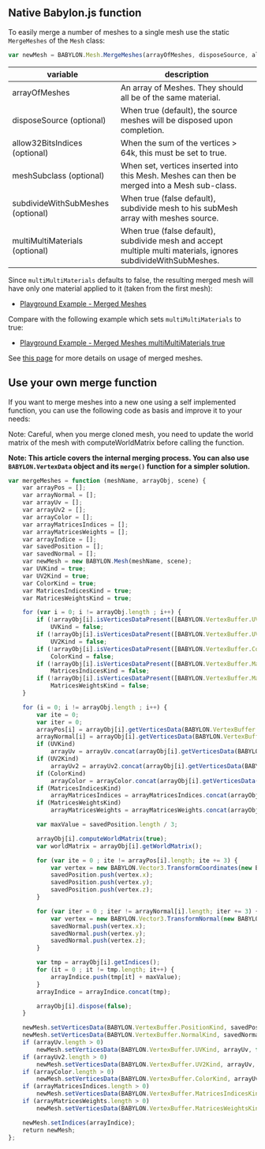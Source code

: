 ## Native Babylon.js function

To easily merge a number of meshes to a single mesh use the static `MergeMeshes` of the `Mesh` class:

```javascript
var newMesh = BABYLON.Mesh.MergeMeshes(arrayOfMeshes, disposeSource, allow32BitsIndices, meshSubclass, subdivideWithSubMeshes, multiMultiMaterials);
```

|variable| description|
|----------|-----------|
|arrayOfMeshes| An array of Meshes.  They should all be of the same material.|
|disposeSource (optional)| When true (default), the source meshes will be disposed upon completion.|
|allow32BitsIndices (optional)| When the sum of the vertices > 64k, this must be set to true.|
|meshSubclass (optional)| When set, vertices inserted into this Mesh.  Meshes can then be merged into a Mesh sub-class.|
|subdivideWithSubMeshes (optional) |When true (false default), subdivide mesh to his subMesh array with meshes source. |
|multiMultiMaterials (optional)| When true (false default), subdivide mesh and accept multiple multi materials, ignores subdivideWithSubMeshes.|

Since `multiMultiMaterials` defaults to false, the resulting merged mesh will have only one material applied to it (taken from the first mesh):

* [Playground Example - Merged Meshes](https://playground.babylonjs.com/#INZ0Z0#5)

Compare with the following example which sets `multiMultiMaterials` to true:

* [Playground Example - Merged Meshes multiMultiMaterials true](https://playground.babylonjs.com/#INZ0Z0#59)

See [this page](/how_to/multi_materials#with-merged-meshes) for more details on usage of merged meshes.

## Use your own merge function

If you want to merge meshes into a new one using a self implemented function, you can use the following code as basis and improve it to your needs:

Note: Careful, when you merge cloned mesh, you need to update the world matrix of the mesh with computeWorldMatrix before calling the function.

**Note: This article covers the internal merging process. You can also use ```BABYLON.VertexData``` object and its ```merge()``` function for a simpler solution.**

```javascript
var mergeMeshes = function (meshName, arrayObj, scene) {
    var arrayPos = [];
    var arrayNormal = [];
    var arrayUv = [];
    var arrayUv2 = [];
    var arrayColor = [];
    var arrayMatricesIndices = [];
    var arrayMatricesWeights = [];
    var arrayIndice = [];
    var savedPosition = [];
    var savedNormal = [];
    var newMesh = new BABYLON.Mesh(meshName, scene);
    var UVKind = true;
    var UV2Kind = true;
    var ColorKind = true;
    var MatricesIndicesKind = true;
    var MatricesWeightsKind = true;

    for (var i = 0; i != arrayObj.length ; i++) {
        if (!arrayObj[i].isVerticesDataPresent([BABYLON.VertexBuffer.UVKind]))
            UVKind = false;
        if (!arrayObj[i].isVerticesDataPresent([BABYLON.VertexBuffer.UV2Kind]))
            UV2Kind = false;
        if (!arrayObj[i].isVerticesDataPresent([BABYLON.VertexBuffer.ColorKind]))
            ColorKind = false;
        if (!arrayObj[i].isVerticesDataPresent([BABYLON.VertexBuffer.MatricesIndicesKind]))
            MatricesIndicesKind = false;
        if (!arrayObj[i].isVerticesDataPresent([BABYLON.VertexBuffer.MatricesWeightsKind]))
            MatricesWeightsKind = false;
    }

    for (i = 0; i != arrayObj.length ; i++) {
        var ite = 0;
        var iter = 0;
        arrayPos[i] = arrayObj[i].getVerticesData(BABYLON.VertexBuffer.PositionKind);
        arrayNormal[i] = arrayObj[i].getVerticesData(BABYLON.VertexBuffer.NormalKind);
        if (UVKind)
            arrayUv = arrayUv.concat(arrayObj[i].getVerticesData(BABYLON.VertexBuffer.UVKind));
        if (UV2Kind)
            arrayUv2 = arrayUv2.concat(arrayObj[i].getVerticesData(BABYLON.VertexBuffer.UV2Kind));
        if (ColorKind)
            arrayColor = arrayColor.concat(arrayObj[i].getVerticesData(BABYLON.VertexBuffer.ColorKind));
        if (MatricesIndicesKind)
            arrayMatricesIndices = arrayMatricesIndices.concat(arrayObj[i].getVerticesData(BABYLON.VertexBuffer.MatricesIndicesKind));
        if (MatricesWeightsKind)
            arrayMatricesWeights = arrayMatricesWeights.concat(arrayObj[i].getVerticesData(BABYLON.VertexBuffer.MatricesWeightsKind));

        var maxValue = savedPosition.length / 3;

        arrayObj[i].computeWorldMatrix(true);
        var worldMatrix = arrayObj[i].getWorldMatrix();

        for (var ite = 0 ; ite != arrayPos[i].length; ite += 3) {
            var vertex = new BABYLON.Vector3.TransformCoordinates(new BABYLON.Vector3(arrayPos[i][ite], arrayPos[i][ite + 1], arrayPos[i][ite + 2]), worldMatrix);
            savedPosition.push(vertex.x);
            savedPosition.push(vertex.y);
            savedPosition.push(vertex.z);
        }

        for (var iter = 0 ; iter != arrayNormal[i].length; iter += 3) {
            var vertex = new BABYLON.Vector3.TransformNormal(new BABYLON.Vector3(arrayNormal[i][iter], arrayNormal[i][iter + 1], arrayNormal[i][iter + 2]), worldMatrix);
            savedNormal.push(vertex.x);
            savedNormal.push(vertex.y);
            savedNormal.push(vertex.z);
        }

        var tmp = arrayObj[i].getIndices();
        for (it = 0 ; it != tmp.length; it++) {
            arrayIndice.push(tmp[it] + maxValue);
        }
        arrayIndice = arrayIndice.concat(tmp);

        arrayObj[i].dispose(false);
    }

    newMesh.setVerticesData(BABYLON.VertexBuffer.PositionKind, savedPosition, false);
    newMesh.setVerticesData(BABYLON.VertexBuffer.NormalKind, savedNormal, false);
    if (arrayUv.length > 0)
        newMesh.setVerticesData(BABYLON.VertexBuffer.UVKind, arrayUv, false);
    if (arrayUv2.length > 0)
        newMesh.setVerticesData(BABYLON.VertexBuffer.UV2Kind, arrayUv, false);
    if (arrayColor.length > 0)
        newMesh.setVerticesData(BABYLON.VertexBuffer.ColorKind, arrayUv, false);
    if (arrayMatricesIndices.length > 0)
        newMesh.setVerticesData(BABYLON.VertexBuffer.MatricesIndicesKind, arrayUv, false);
    if (arrayMatricesWeights.length > 0)
        newMesh.setVerticesData(BABYLON.VertexBuffer.MatricesWeightsKind, arrayUv, false);

    newMesh.setIndices(arrayIndice);
    return newMesh;
};
```
